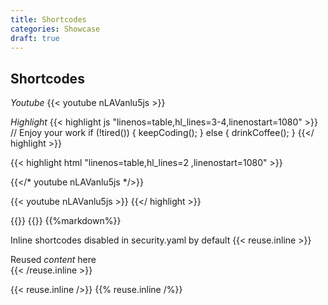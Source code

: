 ```yaml
---
title: Shortcodes
categories: Showcase
draft: true
---
```

## Shortcodes

*Youtube*
{{< youtube nLAVanlu5js >}}


*Highlight*
{{< highlight js "linenos=table,hl_lines=3-4,linenostart=1080" >}}
// Enjoy your work
if (!tired()) {
    keepCoding();
} else {
    drinkCoffee();
}
{{</ highlight >}}

{{< highlight html "linenos=table,hl_lines=2 ,linenostart=1080" >}}
<!-- Generated Youtube source code for video -->
{{</* youtube nLAVanlu5js */>}}
<!-- Output -->
{{< youtube nLAVanlu5js >}}
{{</ highlight >}}

{{<divider>}}
{{<markdown>}}
{{%markdown%}}

Inline shortcodes disabled in security.yaml by default
{{< reuse.inline >}}

Reused _content_ here       
{{< /reuse.inline >}}       
  
{{< reuse.inline />}}
{{% reuse.inline /%}}       